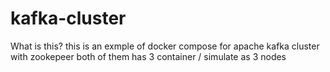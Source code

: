 # kafka-cluster
What is this?
this is an exmple of docker compose for apache kafka cluster with zookepeer both of them has 3 container / simulate as 3 nodes
